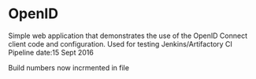 OpenID
==============

Simple web application that demonstrates the use of the OpenID Connect client code and configuration.
Used for testing Jenkins/Artifactory CI Pipeline date:15 Sept 2016

Build numbers now incrmented in file
